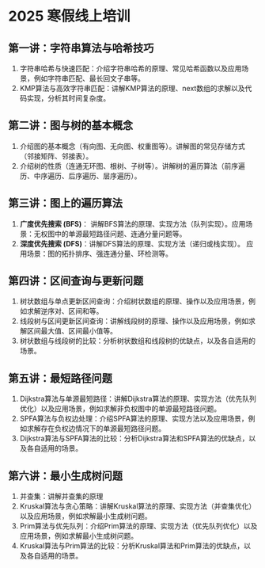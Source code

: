 # 2025 寒假线上培训

## 第一讲：字符串算法与哈希技巧 <Badge type="tip" text="@Online Feb 7 19:00-20:00" />
1. 字符串哈希与快速匹配：介绍字符串哈希的原理、常见哈希函数以及应用场景，例如字符串匹配、最长回文子串等。  
2. KMP算法与高效字符串匹配：讲解KMP算法的原理、next数组的求解以及代码实现，分析其时间复杂度。  

## 第二讲：图与树的基本概念 <Badge type="tip" text="@Online Feb 9 19:00-20:00" />

1. 介绍图的基本概念（有向图、无向图、权重图等）。讲解图的常见存储方式（邻接矩阵、邻接表）。
2. 介绍树的性质（连通无环图、根树、子树等）。讲解树的遍历算法（前序遍历、中序遍历、后序遍历、层序遍历）。

## 第三讲：图上的遍历算法 <Badge type="tip" text="@Online Feb 11 19:00-20:00" />

1. **广度优先搜索 (BFS)**： 讲解BFS算法的原理、实现方法（队列实现）。应用场景：无权图中的单源最短路径问题、连通分量问题等。
2. **深度优先搜索 (DFS)**：讲解DFS算法的原理、实现方法（递归或栈实现）。 应用场景：图的拓扑排序、强连通分量、环检测等。

## 第四讲：区间查询与更新问题 <Badge type="tip" text="@Online Feb 13 19:00-20:00" />
1. 树状数组与单点更新区间查询：介绍树状数组的原理、操作以及应用场景，例如求解逆序对、区间和等。  
2. 线段树与区间更新区间查询：讲解线段树的原理、操作以及应用场景，例如求解区间最大值、区间最小值等。  
3. 树状数组与线段树的比较：分析树状数组和线段树的优缺点，以及各自适用的场景。  

## 第五讲：最短路径问题 <Badge type="tip" text="@Online Feb 15 19:00-20:00" />
1. Dijkstra算法与单源最短路径：讲解Dijkstra算法的原理、实现方法（优先队列优化）以及应用场景，例如求解非负权图中的单源最短路径问题。  
2. SPFA算法与负权边处理：介绍SPFA算法的原理、实现方法以及应用场景，例如求解存在负权边情况下的单源最短路径问题。  
3. Dijkstra算法与SPFA算法的比较：分析Dijkstra算法和SPFA算法的优缺点，以及各自适用的场景。  

## 第六讲：最小生成树问题 <Badge type="tip" text="@Online Feb 17 19:00-20:00" />
1. 并查集：讲解并查集的原理
2. Kruskal算法与贪心策略：讲解Kruskal算法的原理、实现方法（并查集优化）以及应用场景，例如求解最小生成树问题。  
3. Prim算法与优先队列：介绍Prim算法的原理、实现方法（优先队列优化）以及应用场景，例如求解最小生成树问题。  
4. Kruskal算法与Prim算法的比较：分析Kruskal算法和Prim算法的优缺点，以及各自适用的场景。  
